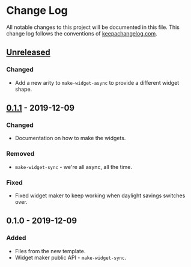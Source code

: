 # Change Log
All notable changes to this project will be documented in this file. This change log follows the conventions of [keepachangelog.com](http://keepachangelog.com/).

## [Unreleased]
### Changed
- Add a new arity to `make-widget-async` to provide a different widget shape.

## [0.1.1] - 2019-12-09
### Changed
- Documentation on how to make the widgets.

### Removed
- `make-widget-sync` - we're all async, all the time.

### Fixed
- Fixed widget maker to keep working when daylight savings switches over.

## 0.1.0 - 2019-12-09
### Added
- Files from the new template.
- Widget maker public API - `make-widget-sync`.

[Unreleased]: https://github.com/your-name/javatest/compare/0.1.1...HEAD
[0.1.1]: https://github.com/your-name/javatest/compare/0.1.0...0.1.1
